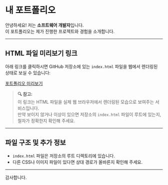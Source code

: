 # 내 포트폴리오

안녕하세요! 저는 **소프트웨어 개발자**입니다.  
이 포트폴리오는 제가 진행한 프로젝트와 경험을 소개합니다.

---

## HTML 파일 미리보기 링크

아래 링크를 클릭하시면 GitHub 저장소에 있는 `index.html` 파일을 웹에서 렌더링된 상태로 보실 수 있습니다:

[포트폴리오 미리보기](https://htmlpreview.github.io/?https://github.com/kimchars/seongyeon.github.io/blob/main/index.html)

> **🔍 참고:**  
> 이 링크는 HTML 파일을 실제 웹 브라우저에서 렌더링된 모습으로 보여주는 서비스입니다.  
> 만약 보이지 않거나 이상이 있으면 저장소의 `index.html` 파일이 루트에 있는지, 철자가 정확한지 확인해 주세요.

---

## 파일 구조 및 추가 정보

- `index.html` 파일은 저장소의 루트 디렉토리에 있습니다.  
- 다른 CSS나 이미지 파일이 있다면 상대 경로가 올바른지 확인해 주세요.

---

감사합니다.
